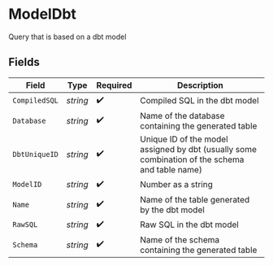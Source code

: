 # ModelDbt

Query that is based on a dbt model


## Fields

| Field                                                                                          | Type                                                                                           | Required                                                                                       | Description                                                                                    |
| ---------------------------------------------------------------------------------------------- | ---------------------------------------------------------------------------------------------- | ---------------------------------------------------------------------------------------------- | ---------------------------------------------------------------------------------------------- |
| `CompiledSQL`                                                                                  | *string*                                                                                       | :heavy_check_mark:                                                                             | Compiled SQL in the dbt model                                                                  |
| `Database`                                                                                     | *string*                                                                                       | :heavy_check_mark:                                                                             | Name of the database containing the generated table                                            |
| `DbtUniqueID`                                                                                  | *string*                                                                                       | :heavy_check_mark:                                                                             | Unique ID of the model assigned by dbt (usually some combination of the schema and table name) |
| `ModelID`                                                                                      | *string*                                                                                       | :heavy_check_mark:                                                                             | Number as a string                                                                             |
| `Name`                                                                                         | *string*                                                                                       | :heavy_check_mark:                                                                             | Name of the table generated by the dbt model                                                   |
| `RawSQL`                                                                                       | *string*                                                                                       | :heavy_check_mark:                                                                             | Raw SQL in the dbt model                                                                       |
| `Schema`                                                                                       | *string*                                                                                       | :heavy_check_mark:                                                                             | Name of the schema containing the generated table                                              |